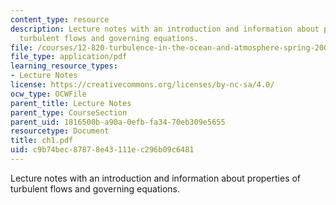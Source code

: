 ```yaml
---
content_type: resource
description: Lecture notes with an introduction and information about properties of
  turbulent flows and governing equations.
file: /courses/12-820-turbulence-in-the-ocean-and-atmosphere-spring-2007/c9b74bec87878e43111ec296b09c6481_ch1.pdf
file_type: application/pdf
learning_resource_types:
- Lecture Notes
license: https://creativecommons.org/licenses/by-nc-sa/4.0/
ocw_type: OCWFile
parent_title: Lecture Notes
parent_type: CourseSection
parent_uid: 1816500b-a90a-0efb-fa34-70eb309e5655
resourcetype: Document
title: ch1.pdf
uid: c9b74bec-8787-8e43-111e-c296b09c6481
---
```

Lecture notes with an introduction and information about properties of turbulent flows and governing equations.